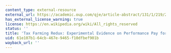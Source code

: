 ```yaml
---
content_type: external-resource
external_url: https://academic.oup.com/qje/article-abstract/131/1/219/2461220?redirectedFrom=fulltext
has_external_license_warning: true
license: https://en.wikipedia.org/wiki/All_rights_reserved
status: ''
title: 'Tax Farming Redux: Experimental Evidence on Performance Pay for Tax Collectors'
uid: 61e107b1-64cb-467e-9465-f10dfbef901b
wayback_url: ''
---
```

